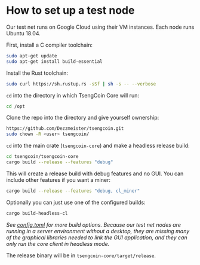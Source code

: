 # How to set up a test node

Our test net runs on Google Cloud using their VM instances. Each node runs Ubuntu 18.04.

First, install a C compiler toolchain:

```sh
sudo apt-get update
sudo apt-get install build-essential
```

Install the Rust toolchain:

```sh
sudo curl https://sh.rustup.rs -sSf | sh -s -- --verbose
```

`cd` into the directory in which TsengCoin Core will run:

```sh
cd /opt
```

Clone the repo into the directory and give yourself ownership:

```sh
https://github.com/Dezzmeister/tsengcoin.git
sudo chown -R <user> tsengcoin/
```

`cd` into the main crate (`tsengcoin-core`) and make a headless release build:

```sh
cd tsengcoin/tsengcoin-core
cargo build --release --features "debug"
```

This will create a release build with debug features and no GUI. You can include other features if you want a miner:

```sh
cargo build --release --features "debug, cl_miner"
```

Optionally you can just use one of the configured builds:

```sh
cargo build-headless-cl
```

_See [config.toml](../tsengcoin-core/.cargo/config.toml) for more build options. Because our test net nodes are running in a server environment without a desktop, they are missing many of the graphical libraries needed to link the GUI application, and they can only run the core client in headless mode._

The release binary will be in `tsengcoin-core/target/release`.
